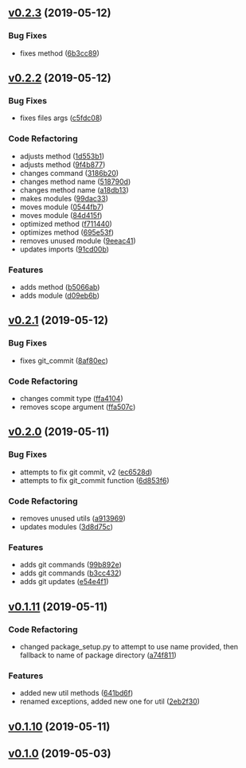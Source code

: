 <a name="v0.2.3"></a>
## [v0.2.3](https://github.com/alexseitsinger/package_controller/compare/v0.2.2...v0.2.3) (2019-05-12)

### Bug Fixes
- fixes method ([6b3cc89](https://github.com/alexseitsinger/package_controller/commit/6b3cc896c6f8b7533f5c624225de882ceebf12d0))


<a name="v0.2.2"></a>
## [v0.2.2](https://github.com/alexseitsinger/package_controller/compare/v0.2.1...v0.2.2) (2019-05-12)

### Bug Fixes
- fixes files args ([c5fdc08](https://github.com/alexseitsinger/package_controller/commit/c5fdc087eba506c01e598bcace9266e7e5d17ddc))

### Code Refactoring
- adjusts method ([1d553b1](https://github.com/alexseitsinger/package_controller/commit/1d553b167825cd096f3379e0fb40ae849b39a8f8))
- adjusts method ([9f4b877](https://github.com/alexseitsinger/package_controller/commit/9f4b877459c57c550d95c99a8f4465af746d746e))
- changes command ([3186b20](https://github.com/alexseitsinger/package_controller/commit/3186b20b0ea45c201b179abc787b75d68689fc00))
- changes method name ([518790d](https://github.com/alexseitsinger/package_controller/commit/518790d0716bfe32f55c61a9d964208f84aff22b))
- changes method name ([a18db13](https://github.com/alexseitsinger/package_controller/commit/a18db13d53861287bb7da0dc140df2aae3a805c7))
- makes modules ([99dac33](https://github.com/alexseitsinger/package_controller/commit/99dac33dfbf53b2e5e72f782b84cabc7e7348d14))
- moves module ([0544fb7](https://github.com/alexseitsinger/package_controller/commit/0544fb783373bffc76038fb4f77b15438dea1e03))
- moves module ([84d415f](https://github.com/alexseitsinger/package_controller/commit/84d415f795e43aeb278d625c1e6b350d29c060ff))
- optimized method ([f711440](https://github.com/alexseitsinger/package_controller/commit/f711440311f8ceba77e8d45377be02bc622f4d7c))
- optimizes method ([695e53f](https://github.com/alexseitsinger/package_controller/commit/695e53f16f4f692e3258839f111fac972818e9b8))
- removes unused module ([9eeac41](https://github.com/alexseitsinger/package_controller/commit/9eeac417cecb0fd4255f36523bbe20f93e5b6e74))
- updates imports ([91cd00b](https://github.com/alexseitsinger/package_controller/commit/91cd00ba6ad54748df13973ea57f9769df5b445f))

### Features
- adds method ([b5066ab](https://github.com/alexseitsinger/package_controller/commit/b5066ab139aab3d1929af78ec9f81e39e4f19060))
- adds module ([d09eb6b](https://github.com/alexseitsinger/package_controller/commit/d09eb6b0c92c3dfde06e7b4f641c0638c8c5a294))


<a name="v0.2.1"></a>
## [v0.2.1](https://github.com/alexseitsinger/package_controller/compare/v0.2.0...v0.2.1) (2019-05-12)

### Bug Fixes
- fixes git_commit ([8af80ec](https://github.com/alexseitsinger/package_controller/commit/8af80ec49b5a37ae6c63ba7259ada793a60d9369))

### Code Refactoring
- changes commit type ([ffa4104](https://github.com/alexseitsinger/package_controller/commit/ffa4104fd9114765125f138b162be39a1cf27beb))
- removes scope argument ([ffa507c](https://github.com/alexseitsinger/package_controller/commit/ffa507ccfd99acd94a6cdc6e4c94f54fdc51c0d1))


<a name="v0.2.0"></a>
## [v0.2.0](https://github.com/alexseitsinger/package_controller/compare/v0.1.11...v0.2.0) (2019-05-11)

### Bug Fixes
- attempts to fix git commit, v2 ([ec6528d](https://github.com/alexseitsinger/package_controller/commit/ec6528db7c43f6d87295307c7ce7aec65fbb6b9c))
- attempts to fix git_commit function ([6d853f6](https://github.com/alexseitsinger/package_controller/commit/6d853f6c9cd492f29467d2e772e8f0f21a701f94))

### Code Refactoring
- removes unused utils ([a913969](https://github.com/alexseitsinger/package_controller/commit/a913969e74532d91ead7e7445346633b1196d423))
- updates modules ([3d8d75c](https://github.com/alexseitsinger/package_controller/commit/3d8d75ca19f08cc0374ef350b68293a55a013c5d))

### Features
- adds git commands ([99b892e](https://github.com/alexseitsinger/package_controller/commit/99b892ec47a27862c938e4871a989b57ed32650d))
- adds git commands ([b3cc432](https://github.com/alexseitsinger/package_controller/commit/b3cc432e022cd440487d0cf024c6078b67747800))
- adds git updates ([e54e4f1](https://github.com/alexseitsinger/package_controller/commit/e54e4f18e36299325a5d387ee7a1615f655d99b1))


<a name="v0.1.11"></a>
## [v0.1.11](https://github.com/alexseitsinger/package_controller/compare/v0.1.10...v0.1.11) (2019-05-11)

### Code Refactoring
- changed package_setup.py to attempt to use name provided, then fallback to name of package directory ([a74f811](https://github.com/alexseitsinger/package_controller/commit/a74f81112eac80598d2e06c58f9e1061cfe8d9e5))

### Features
- added new util methods ([641bd6f](https://github.com/alexseitsinger/package_controller/commit/641bd6f951664929aa577250d7e686c0280cc5d0))
- renamed exceptions, added new one for util ([2eb2f30](https://github.com/alexseitsinger/package_controller/commit/2eb2f30a45d4b9dd77c52f8e7af1c4d0392b9cc6))


<a name="v0.1.10"></a>
## [v0.1.10](https://github.com/alexseitsinger/package_controller/compare/v0.1.0...v0.1.10) (2019-05-11)


<a name="v0.1.0"></a>
## [v0.1.0](https://github.com/alexseitsinger/package_controller/compare/0609384cdfe7aaa9eb45c32fce00b9d9b58694bb...v0.1.0) (2019-05-03)


